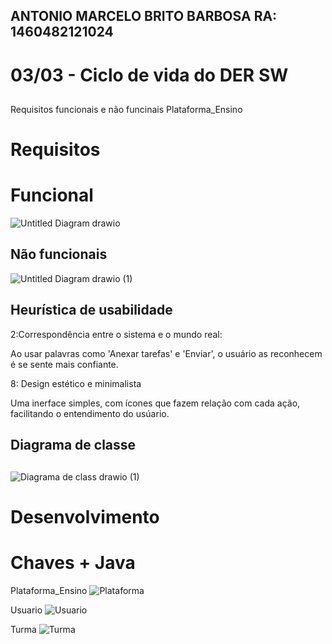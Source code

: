 ## ANTONIO MARCELO BRITO BARBOSA  RA: 1460482121024

# 03/03 - Ciclo de vida do DER SW
##
Requisitos funcionais e não funcinais Plataforma_Ensino
# Requisitos
# Funcional
![Untitled Diagram drawio](https://user-images.githubusercontent.com/88495476/156669506-c6a92dd6-0c42-48ed-bf37-22795711b53f.png)
##
## Não funcionais
![Untitled Diagram drawio (1)](https://user-images.githubusercontent.com/88495476/156674454-51a199b6-b66f-4970-930a-1c1aebedc71c.png)
##


## Heurística de usabilidade 

2:Correspondência entre o sistema e o mundo real:

Ao usar palavras como 'Anexar tarefas' e 'Enviar', o usuário as reconhecem é se sente mais confiante.

8: Design estético e minimalista

Uma inerface simples, com ícones que fazem relação com cada ação, facilitando o entendimento do usúario. 

## Diagrama de classe
##

![Diagrama de class drawio (1)](https://user-images.githubusercontent.com/88495476/158864337-ea6f8e4f-a189-4c01-929f-b6ec92d53c82.png)
##

# Desenvolvimento

# Chaves + Java
Plataforma_Ensino
![Plataforma](https://user-images.githubusercontent.com/88495476/158869188-1845d51c-f3c2-4a79-afbe-6e9ee87334d3.png)

Usuario
![Usuario](https://user-images.githubusercontent.com/88495476/158869242-b4e8395b-afa8-4f4c-a447-186aff4c243a.png)

Turma
![Turma](https://user-images.githubusercontent.com/88495476/158869271-21a9db37-13fd-475a-ad96-a280613ecfb8.png)

